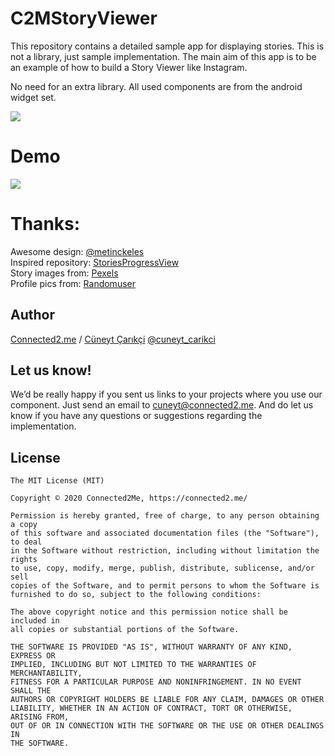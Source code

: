 # C2MStoryViewer 

This repository contains a detailed sample app for displaying stories. This is not a library, just sample implementation.
The main aim of this app is to be an example of how to build a Story Viewer like Instagram.

No need for an extra library. All used components are from the android widget set.

<img src = "https://github.com/c2mInc/C2MStoryViewer/blob/master/art/C2SV_Banner.png"></img>


# Demo
<img src = "https://github.com/c2mInc/C2MStoryViewer/blob/master/art/demo.gif"></img>



# Thanks:
Awesome design: <a href="https://dribbble.com/metinckeles">@metinckeles</a> </br>
Inspired repository: <a href="https://github.com/shts/StoriesProgressView">StoriesProgressView</a> </br> 
Story images from: <a href="https://www.pexels.com/">Pexels</a> </br> 
Profile pics from: <a href="https://randomuser.me/">Randomuser</a> </br> 


## Author
[Connected2.me](http://connected2.me) / <a href="mailto:cuneyt.carikci@gmail.com">Cüneyt Çarıkçi</a> <a href="https://twitter.com/cuneyt_carikci">@cuneyt_carikci</a>



## Let us know!
We’d be really happy if you sent us links to your projects where you use our component. Just send an email to cuneyt@connected2.me. And do let us know if you have any questions or suggestions regarding the implementation.



## License

	The MIT License (MIT)

	Copyright © 2020 Connected2Me, https://connected2.me/

	Permission is hereby granted, free of charge, to any person obtaining a copy
	of this software and associated documentation files (the "Software"), to deal
	in the Software without restriction, including without limitation the rights
	to use, copy, modify, merge, publish, distribute, sublicense, and/or sell
	copies of the Software, and to permit persons to whom the Software is
	furnished to do so, subject to the following conditions:

	The above copyright notice and this permission notice shall be included in
	all copies or substantial portions of the Software.

	THE SOFTWARE IS PROVIDED "AS IS", WITHOUT WARRANTY OF ANY KIND, EXPRESS OR
	IMPLIED, INCLUDING BUT NOT LIMITED TO THE WARRANTIES OF MERCHANTABILITY,
	FITNESS FOR A PARTICULAR PURPOSE AND NONINFRINGEMENT. IN NO EVENT SHALL THE
	AUTHORS OR COPYRIGHT HOLDERS BE LIABLE FOR ANY CLAIM, DAMAGES OR OTHER
	LIABILITY, WHETHER IN AN ACTION OF CONTRACT, TORT OR OTHERWISE, ARISING FROM,
	OUT OF OR IN CONNECTION WITH THE SOFTWARE OR THE USE OR OTHER DEALINGS IN
	THE SOFTWARE.
